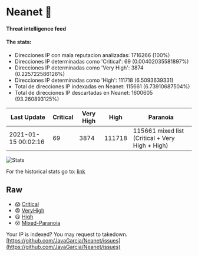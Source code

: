 # Neanet :hocho:
#### Threat intelligence feed
#### The stats:

- Direcciones IP con mala reputacion analizadas: 1716266 (100%)
- Direcciones IP determinadas como 'Critical':  69 (0.00402035581897%)
- Direcciones IP determinadas como 'Very High':  3874 (0.225722586126%)
- Direcciones IP determinadas como 'High':  111718 (6.5093639331)
- Total de direcciones IP indexadas en Neanet:  115661 (6.73910687504%)
- Total de direcciones IP descartadas en Neanet:  1600605 (93.260893125%)

| Last Update | Critical | Very High | High | Paranoia |
| --- | --- | --- | --- | --- |
| 2021-01-15 00:02:16 | 69 | 3874 | 111718 | 115661 mixed list (Critical + Very High + High)|

![Stats](https://docs.google.com/spreadsheets/d/e/2PACX-1vSnaNMIXVabIpDJjufMlzH7poXnshF3mgd8Is1g9ytUEzVsP5my4Trn8f-xkoLLQ38xpL3HtmUexLo6/pubchart?oid=501124687&format=image)

For the historical stats go to: [link](/stats.csv)
## Raw
- :scream: [Critical](https://raw.githubusercontent.com/JavaGarcia/Neanet/master/blacklists/neanet_critical.txt)
- :fearful: [VeryHigh](https://raw.githubusercontent.com/JavaGarcia/Neanet/master/blacklists/neanet_veryHigh.txtt)
- :frowning: [High](https://raw.githubusercontent.com/JavaGarcia/Neanet/master/blacklists/neanet_high.txt)
- :dizzy_face: [Mixed-Paranoia](https://raw.githubusercontent.com/JavaGarcia/Neanet/master/blacklists/neanet_all.txt)


Your IP is indexed? You may request to takedown. [https://github.com/JavaGarcia/Neanet/issues](https://github.com/JavaGarcia/Neanet/issues)















































































































































































































































































































































































































































































































































































































































































































































































































































































































































































































































































































































































































































































































































































































































































































































































































































































































































































































































































































































































































































































































































































































































































































































































































































































































































































































































































































































































































































































































































































































































































































































































































































































































































































































































































































































































































































